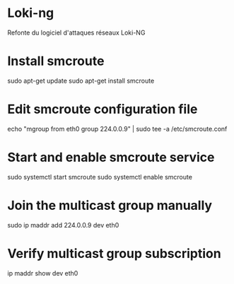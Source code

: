 # Loki-ng
Refonte du logiciel d'attaques réseaux Loki-NG

# Install smcroute
sudo apt-get update
sudo apt-get install smcroute

# Edit smcroute configuration file
echo "mgroup from eth0 group 224.0.0.9" | sudo tee -a /etc/smcroute.conf

# Start and enable smcroute service
sudo systemctl start smcroute
sudo systemctl enable smcroute

# Join the multicast group manually
sudo ip maddr add 224.0.0.9 dev eth0

# Verify multicast group subscription
ip maddr show dev eth0
